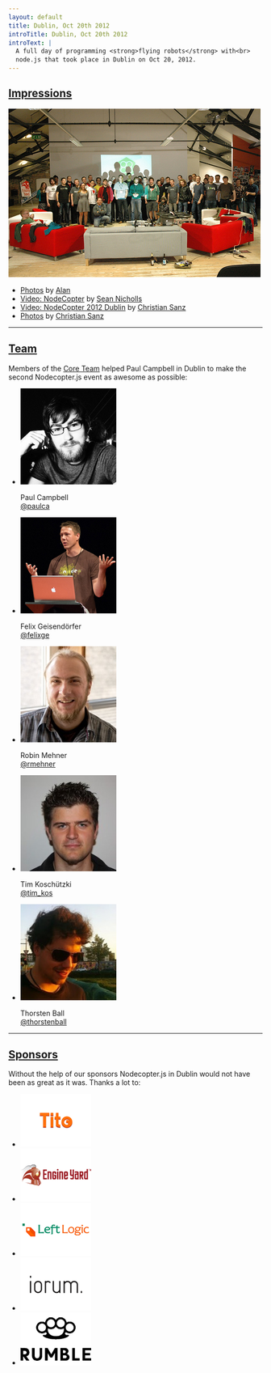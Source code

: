 ```yaml
---
layout: default
title: Dublin, Oct 20th 2012
introTitle: Dublin, Oct 20th 2012
introText: |
  A full day of programming <strong>flying robots</strong> with<br>
  node.js that took place in Dublin on Oct 20, 2012.
---
```


<h2 id="impressions"><a href="#impressions">Impressions</a></h2>
<img src="/img/dublin-family.jpg">
<ul>
  <li><a href="http://www.flickr.com/photos/31120333@N04/sets/72157631818235565/">Photos</a> by <a href="http://www.twitter.com/a_l_a_n">Alan</a></li>
  <li><a href="http://vimeo.com/51826336">Video: NodeCopter</a> by <a href="http://www.twitter.com/sean_nicholls">Sean Nicholls</a></li>
  <li><a href="http://www.youtube.com/watch?v=RIO1LS-0E3g">Video: NodeCopter 2012 Dublin</a> by <a href="http://www.twitter.com/csanz">Christian Sanz</a></li>
  <li><a href="https://www.facebook.com/media/set/?set=a.10151071432512411.423699.626637410&type=1">Photos</a> by <a href="http://www.twitter.com/csanz">Christian Sanz</a></li>
</ul>

<hr>
<h2 id="team"><a href="team">Team</a></h2>
<p>
  Members of the <a href="/core">Core Team</a> helped Paul Campbell in Dublin
  to make the second Nodecopter.js event as awesome as possible:
</p>
<ul class="team">
  <li>
    <img src="/img/team/paul_campbell.jpg">
    <p>
      Paul Campbell<br>
      <a href="https://twitter.com/paulca">@paulca</a>
    </p>
  </li>
  <li>
    <img src="/img/team/felix_geisendoerfer.jpg">
    <p>
      Felix Geisendörfer<br>
      <a href="https://twitter.com/felixge">@felixge</a>
    </p>
  </li>
  <li>
    <img src="/img/team/robin_mehner.jpg">
    <p>
      Robin Mehner<br>
      <a href="https://twitter.com/rmehner">@rmehner</a>
    </p>
  </li>
  <li>
    <img src="/img/team/tim_koschuetzki.jpg">
    <p>
      Tim Koschützki<br>
      <a href="https://twitter.com/tim_kos">@tim_kos</a>
    </p>
  </li>
  <li>
    <img src="/img/team/thorsten_ball.jpg">
    <p>
      Thorsten Ball<br>
      <a href="https://twitter.com/thorstenball">@thorstenball</a>
    </p>
  </li>
</ul>

<hr>
<h2 id="sponsors"><a href="sponsors">Sponsors</a></h2>
<p>
  Without the help of our sponsors Nodecopter.js in Dublin would not have been
as great as it was. Thanks a lot to:
</p>

<ul class="sponsors">
  <li>
    <a href="https://tito.io/">
      <img src="/img/sponsors/tito.png">
    </a>
  </li>
  <li>
    <a href="http://engineyard.com/">
      <img src="/img/sponsors/engineyard.png">
    </a>
  </li>
  <li>
    <a href="http://leftlogic.com/">
      <img src="/img/sponsors/leftlogic.png">
    </a>
  </li>
  <li>
    <a href="http://iorum.ie/">
      <img src="/img/sponsors/iorum.png">
    </a>
  </li>
  <li>
    <a href="http://rumblelabs.com/">
      <img src="/img/sponsors/rumblelabs.png">
    </a>
  </li>
</ul>
